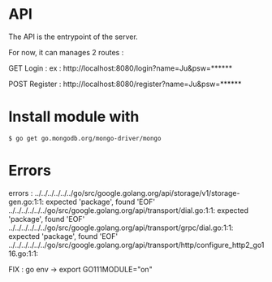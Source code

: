 # API

The API is the entrypoint of the server. 

For now, it can manages 2 routes : 

GET Login :
ex : http://localhost:8080/login?name=Ju&psw=******

POST Register : 
http://localhost:8080/register?name=Ju&psw=******


# Install module with

    $ go get go.mongodb.org/mongo-driver/mongo

# Errors 

errors : ../../../../../../go/src/google.golang.org/api/storage/v1/storage-gen.go:1:1: expected 'package', found 'EOF'
../../../../../../go/src/google.golang.org/api/transport/dial.go:1:1: expected 'package', found 'EOF'
../../../../../../go/src/google.golang.org/api/transport/grpc/dial.go:1:1: expected 'package', found 'EOF'
../../../../../../go/src/google.golang.org/api/transport/http/configure_http2_go116.go:1:1:

FIX : go env -> export GO111MODULE="on"
